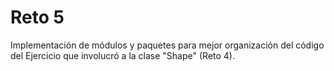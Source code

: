 # Reto 5
Implementación de módulos y paquetes para mejor organización del código del Ejercicio que involucró a la clase "Shape" (Reto 4).
